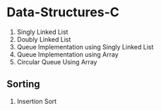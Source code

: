 # Data-Structures-C
1. Singly Linked List
2. Doubly Linked List
3. Queue Implementation using Singly Linked List
4. Queue Implementation using Array
5. Circular Queue Using Array

## Sorting
1. Insertion Sort
